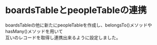 # boardsTableとpeopleTableの連携
boardsTableの他に新たにpeopleTableを作成し、belongsTo()メソッドやhasMany()メソッドを用いて  
互いのレコードを取得し連携出来るように設定しました。

